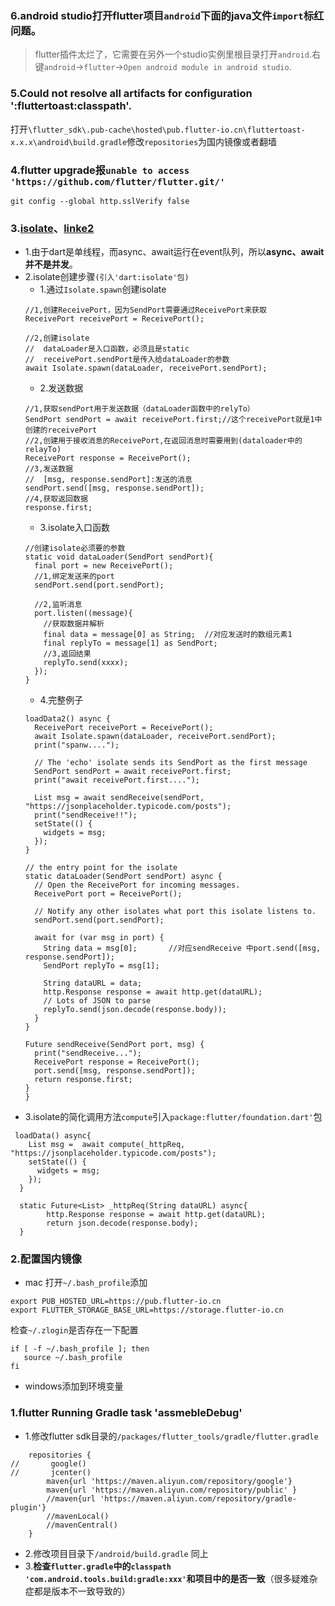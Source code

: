 ### 6.android studio打开flutter项目`android`下面的java文件`import`标红问题。
> flutter插件太烂了，它需要在另外一个studio实例里根目录打开`android`.右键`android`->`flutter`->`Open android module in android studio`.


### 5.Could not resolve all artifacts for configuration ':fluttertoast:classpath'.

打开`\flutter_sdk\.pub-cache\hosted\pub.flutter-io.cn\fluttertoast-x.x.x\android\build.gradle`修改`repositories`为国内镜像或者翻墙

### 4.flutter upgrade报`unable to access 'https://github.com/flutter/flutter.git/'`
`git config --global http.sslVerify false`

### 3.[isolate](https://github.com/dart-lang/sdk/blob/3f23b9b69de2fc3b2f156a781c4236d79d1715ed/runtime/vm/isolate.cc)、[linke2](https://www.yuque.com/xytech/flutter/kwoww1#46xshe)
- 1.由于dart是单线程，而async、await运行在event队列，所以**async、await并不是并发**。
- 2.isolate创建步骤`(引入'dart:isolate'包)`
    - 1.通过`Isolate.spawn`创建isolate
    ```
    //1,创建ReceivePort，因为SendPort需要通过ReceivePort来获取
    ReceivePort receivePort = ReceivePort();
    
    //2,创建isolate
    //  dataLoader是入口函数，必须且是static
    //  receivePort.sendPort是传入给dataLoader的参数
    await Isolate.spawn(dataLoader, receivePort.sendPort);
    ```
    - 2.发送数据
    ```
    //1,获取sendPort用于发送数据（dataLoader函数中的relyTo）
    SendPort sendPort = await receivePort.first;//这个receivePort就是1中创建的receivePort
    //2,创建用于接收消息的ReceivePort,在返回消息时需要用到(dataloader中的relayTo)
    ReceivePort response = ReceivePort();
    //3,发送数据
    //  [msg, response.sendPort]:发送的消息
    sendPort.send([msg, response.sendPort]);
    //4,获取返回数据
    response.first;
    ```
    - 3.isolate入口函数
    ```
    //创建isolate必须要的参数
    static void dataLoader(SendPort sendPort){
      final port = new ReceivePort();
      //1,绑定发送来的port
      sendPort.send(port.sendPort);
      
      //2,监听消息
      port.listen((message){
        //获取数据并解析
        final data = message[0] as String;  //对应发送时的数组元素1
        final replyTo = message[1] as SendPort;
        //3,返回结果
        replyTo.send(xxxx);
      });
    }
    ```
    - 4.完整例子
    ```
    loadData2() async {
      ReceivePort receivePort = ReceivePort();
      await Isolate.spawn(dataLoader, receivePort.sendPort);
      print("spanw....");

      // The 'echo' isolate sends its SendPort as the first message
      SendPort sendPort = await receivePort.first;
      print("await receivePort.first....");

      List msg = await sendReceive(sendPort, "https://jsonplaceholder.typicode.com/posts");
      print("sendReceive!!");
      setState(() {
        widgets = msg;
      });
    }

    // the entry point for the isolate
    static dataLoader(SendPort sendPort) async {
      // Open the ReceivePort for incoming messages.
      ReceivePort port = ReceivePort();

      // Notify any other isolates what port this isolate listens to.
      sendPort.send(port.sendPort);

      await for (var msg in port) {
        String data = msg[0];       //对应sendReceive 中port.send([msg, response.sendPort]);
        SendPort replyTo = msg[1];

        String dataURL = data;
        http.Response response = await http.get(dataURL);
        // Lots of JSON to parse
        replyTo.send(json.decode(response.body));
      }
    }

    Future sendReceive(SendPort port, msg) {
      print("sendReceive...");
      ReceivePort response = ReceivePort();
      port.send([msg, response.sendPort]);
      return response.first;
    }
  }
    ```
- 3.isolate的简化调用方法`compute`引入`package:flutter/foundation.dart'`包
```
 loadData() async{
    List msg =  await compute(_httpReq, "https://jsonplaceholder.typicode.com/posts");
    setState(() {
      widgets = msg;
    });
  }

  static Future<List> _httpReq(String dataURL) async{
        http.Response response = await http.get(dataURL);
        return json.decode(response.body);
  }
```

### 2.配置国内镜像
- mac
打开`~/.bash_profile`添加
```
export PUB_HOSTED_URL=https://pub.flutter-io.cn
export FLUTTER_STORAGE_BASE_URL=https://storage.flutter-io.cn
```
检查`~/.zlogin`是否存在一下配置
```
if [ -f ~/.bash_profile ]; then
   source ~/.bash_profile
fi
```
- windows添加到环境变量

### 1.flutter Running Gradle task 'assmebleDebug'
- 1.修改flutter sdk目录的`/packages/flutter_tools/gradle/flutter.gradle`
```
    repositories {
//       google()
//       jcenter()
        maven{url 'https://maven.aliyun.com/repository/google'}
        maven{url 'https://maven.aliyun.com/repository/public' }
        //maven{url 'https://maven.aliyun.com/repository/gradle-plugin'}
        //mavenLocal()
        //mavenCentral()
    }
```
- 2.修改项目目录下`/android/build.gradle` 同上
- 3.**检查`flutter.gradle`中的`classpath 'com.android.tools.build:gradle:xxx'`和项目中的是否一致**（很多疑难杂症都是版本不一致导致的）
